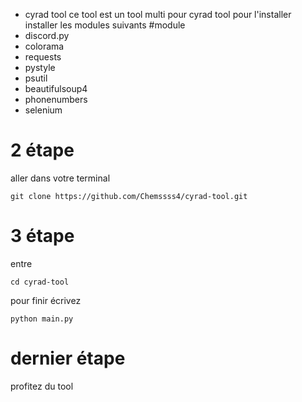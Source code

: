* cyrad tool 
ce tool est un tool multi pour cyrad tool
pour l'installer installer les modules suivants
#module 
* discord.py
* colorama
* requests
* pystyle
* psutil
* beautifulsoup4
* phonenumbers
* selenium
# 2 étape
aller dans votre terminal
```
git clone https://github.com/Chemssss4/cyrad-tool.git
```
# 3 étape
entre 
```
cd cyrad-tool
```
pour finir écrivez
```
python main.py
```
# dernier étape 
profitez du tool